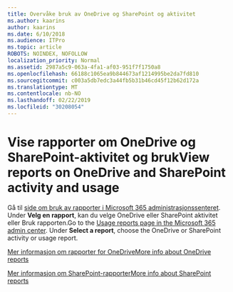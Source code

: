 ```yaml
---
title: Overvåke bruk av OneDrive og SharePoint og aktivitet
ms.author: kaarins
author: kaarins
ms.date: 6/10/2018
ms.audience: ITPro
ms.topic: article
ROBOTS: NOINDEX, NOFOLLOW
localization_priority: Normal
ms.assetid: 2987a5c9-063a-4fa1-af03-951f7f1750a8
ms.openlocfilehash: 66188c1065ea9b844673af1214995be2da7fd810
ms.sourcegitcommit: c003a5db7edc3a44fb5b31b46cd45f12b62d172a
ms.translationtype: MT
ms.contentlocale: nb-NO
ms.lasthandoff: 02/22/2019
ms.locfileid: "30208054"
---
```

# <a name="view-reports-on-onedrive-and-sharepoint-activity-and-usage"></a><span data-ttu-id="3d53f-102">Vise rapporter om OneDrive og SharePoint-aktivitet og bruk</span><span class="sxs-lookup"><span data-stu-id="3d53f-102">View reports on OneDrive and SharePoint activity and usage</span></span>

<span data-ttu-id="3d53f-p101">Gå til [side om bruk av rapporter i Microsoft 365 administrasjonssenteret](https://admin.microsoft.com/AdminPortal/Home). Under **Velg en rapport**, kan du velge OneDrive eller SharePoint aktivitet eller Bruk rapporten.</span><span class="sxs-lookup"><span data-stu-id="3d53f-p101">Go to the [Usage reports page in the Microsoft 365 admin center](https://admin.microsoft.com/AdminPortal/Home). Under **Select a report**, choose the OneDrive or SharePoint activity or usage report.</span></span> 
  
[<span data-ttu-id="3d53f-105">Mer informasjon om rapporter for OneDrive</span><span class="sxs-lookup"><span data-stu-id="3d53f-105">More info about OneDrive reports</span></span>](https://go.microsoft.com/fwlink/?linkid=875239)
  
[<span data-ttu-id="3d53f-106">Mer informasjon om SharePoint-rapporter</span><span class="sxs-lookup"><span data-stu-id="3d53f-106">More info about SharePoint reports</span></span>](https://go.microsoft.com/fwlink/?linkid=875240)
  

